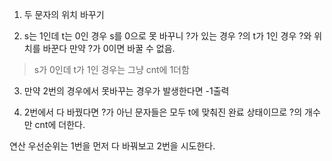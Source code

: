 1. 두 문자의 위치 바꾸기

2. s는 1인데 t는 0인 경우 s를 0으로 못 바꾸니 ?가 있는 경우 ?의 t가 1인 경우 ?와 위치를 바꾼다 만약 ?가 0이면 바꿀 수 없음.
> s가 0인데 t가 1인 경우는 그냥 cnt에 1더함

3. 만약 2번의 경우에서 못바꾸는 경우가 발생한다면 -1출력

4. 2번에서 다 바꿨다면 ?가 아닌 문자들은 모두 t에 맞춰진 완료 상태이므로 ?의 개수만 cnt에 더한다.

연산 우선순위는 1번을 먼저 다 바꿔보고 2번을 시도한다.
